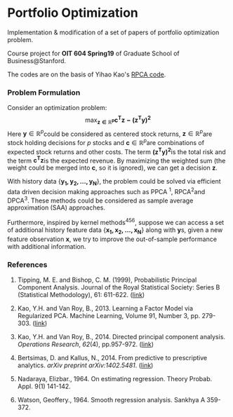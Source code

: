 # Portfolio Optimization
Implementation & modification of a set of papers of portfolio optimization problem. 

Course project for **OIT 604 Spring19** of Graduate School of Business@Stanford.

The codes are on the basis of Yihao Kao's [RPCA code](http://www.yhkao.com/RPCA-code.zip).

### Problem Formulation

Consider an optimization problem:
$$
\max_{\mathbf{z \in \mathbb{R}^p}} \mathbf{c^Tz -(z^Ty)^2}
$$
Here $\mathbf{y} \in \mathbb{R}^p​$ could be considered as centered stock returns, $\mathbf{z}\in\mathbb{R}^p​$ are stock holding decisions for $p​$ stocks and $\mathbf{c} \in \mathbb{R}^p​$ are combinations of expected stock returns and other costs. The term $\mathbf{(z^Ty)^2}​$ is the total risk and the term $\mathbf{c^Tz}​$ is the expected revenue. By maximizing the weighted sum (the weight could be merged into $\mathbf{c}​$, so it is ignored), we can get a decision $\mathbf{z}​$.

With history data $\{\mathbf{y_1, y_2,\dots,y_N}\}$, the problem could be solved via efficient data driven decision making approaches such as PPCA <sup>1</sup>, RPCA<sup>2</sup>and DPCA<sup>3</sup>. These methods could be considered  as sample average approximation (SAA) approaches.

Furthermore, inspired by kernel methods<sup>456</sup>, suppose we can access a set of additional history feature data $\{\mathbf{x_1, x_2,\dots,x_N}\}$ along with $\mathbf{y}$s, given a new feature observation $\mathbf{x}​$, we try to improve the out-of-sample performance with additional information.

### References

1. Tipping, M. E. and Bishop, C. M. (1999), Probabilistic Principal Component Analysis. Journal of the Royal Statistical Society: Series B (Statistical Methodology), 61: 611-622. ([link](https://doi.org/10.1111/1467-9868.00196))

2. Kao, Y.H. and Van Roy, B., 2013. Learning a Factor Model via Regularized PCA. Machine Learning, Volume 91, Number 3, pp. 279-303. ([link](https://doi.org/10.1007/s10994-013-5345-8))
3. Kao, Y.H. and Van Roy, B., 2014. Directed principal component analysis. *Operations Research*, *62*(4), pp.957-972. ([link](https://pubsonline.informs.org/doi/abs/10.1287/opre.2014.1290))
4. Bertsimas, D. and Kallus, N., 2014. From predictive to prescriptive analytics. *arXiv preprint arXiv:1402.5481*. ([link](https://arxiv.org/abs/1402.5481))
5. Nadaraya, Elizbar., 1964. On estimating regression. Theory Probab. Appl. 9(1) 141-142.
6. Watson, Geoffery., 1964. Smooth regression analysis. Sankhya A 359-372.



